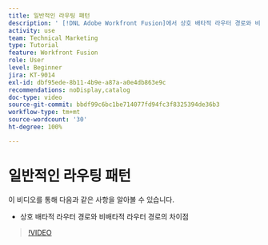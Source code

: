 ```yaml
---
title: 일반적인 라우팅 패턴
description: ' [!DNL Adobe Workfront Fusion]에서 상호 배타적 라우터 경로와 비배타적 라우터 경로의 차이점에 대해 알아봅니다.'
activity: use
team: Technical Marketing
type: Tutorial
feature: Workfront Fusion
role: User
level: Beginner
jira: KT-9014
exl-id: dbf95ede-8b11-4b9e-a87a-a0e4db863e9c
recommendations: noDisplay,catalog
doc-type: video
source-git-commit: bbdf99c6bc1be714077fd94fc3f8325394de36b3
workflow-type: tm+mt
source-wordcount: '30'
ht-degree: 100%

---
```


# 일반적인 라우팅 패턴

이 비디오를 통해 다음과 같은 사항을 알아볼 수 있습니다.

* 상호 배타적 라우터 경로와 비배타적 라우터 경로의 차이점

>[!VIDEO](https://video.tv.adobe.com/v/3417258/?quality=12&learn=on&enablevpops=1&captions=kor)
